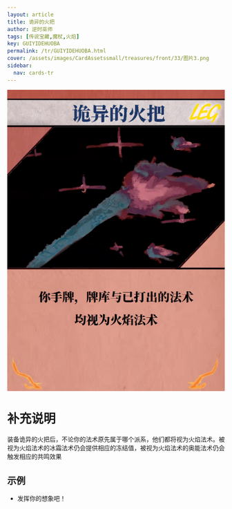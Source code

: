 ```yaml
---
layout: article
title: 诡异的火把
author: 逆时巫师
tags: [传说宝藏,魔杖,火焰]
key: GUIYIDEHUOBA
permalink: /tr/GUIYIDEHUOBA.html
cover: /assets/images/CardAssetssmall/treasures/front/33/图片3.png
sidebar:
  nav: cards-tr
---
```

![](/assets/images/CardAssets/treasures/front/33/图片3.png)

# 补充说明
装备诡异的火把后，不论你的法术原先属于哪个派系，他们都将视为火焰法术。被视为火焰法术的冰霜法术仍会提供相应的冻结值，被视为火焰法术的奥能法术仍会触发相应的共鸣效果
## 示例
* 发挥你的想象吧！
